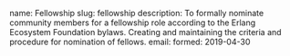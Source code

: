 name: Fellowship
slug: fellowship
description: To formally nominate community members for a fellowship role according to the Erlang Ecosystem Foundation bylaws.  Creating and maintaining the criteria and procedure for nomination of fellows.
email: 
formed: 2019-04-30
